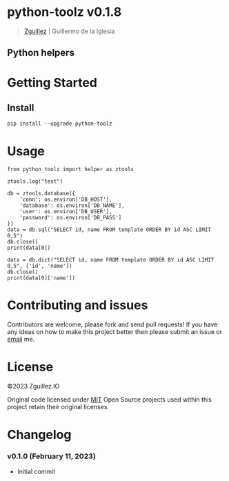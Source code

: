 # python-toolz v0.1.8

> [Zguillez](https://zguillez.io) | Guillermo de la Iglesia

## Python helpers

# Getting Started

## Install

```
pip install --upgrade python-toolz
```

# Usage

```
from python_toolz import helper as ztools

ztools.log("test")
```

```
db = ztools.database({
    'conn': os.environ['DB_HOST'],
    'database': os.environ['DB_NAME'],
    'user': os.environ['DB_USER'],
    'password': os.environ['DB_PASS']
})
data = db.sql("SELECT id, name FROM template ORDER BY id ASC LIMIT 0,5")
db.close()
print(data[0])
```

```
data = db.dict("SELECT id, name FROM template ORDER BY id ASC LIMIT 0,5", ['id', 'name'])
db.close()
print(data[0]['name'])
```

# Contributing and issues

Contributors are welcome, please fork and send pull requests! If you have any ideas on how to make this project better
then please submit an issue or [email](mailto:guillermo@delaiglesia.email) me.

# License

©2023 Zguillez.IO

Original code licensed under [MIT](https://en.wikipedia.org/wiki/MIT_License) Open Source projects used within this
project retain their original licenses.

# Changelog

### v0.1.0 (February 11, 2023)

* Initial commit
